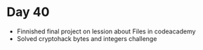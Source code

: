 # Day 40

- Finnished final project on lession about Files in codeacademy
- Solved cryptohack bytes and integers challenge
